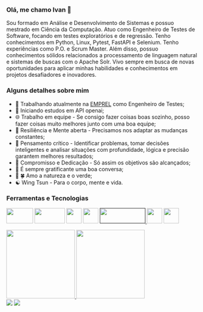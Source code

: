 ### Olá, me chamo Ivan 👋

Sou formado em Análise e Desenvolvimento de Sistemas e possuo mestrado em Ciência da Computação. Atuo como Engenheiro de Testes de Software, focando em testes exploratórios e de regressão. Tenho conhecimentos em Python, Linux, Pytest, FastAPI e Selenium. Tenho experiências como P.O. e Scrum Master. Além disso, possuo conhecimentos sólidos relacionados a processamento de linguagem natural e sistemas de buscas com o Apache Solr. Vivo sempre em busca de novas oportunidades para aplicar minhas habilidades e conhecimentos em projetos desafiadores e inovadores.

### Alguns detalhes sobre mim
- 🔭 Trabalhando atualmente na [EMPREL](https://www.emprel.gov.br/) como Engenheiro de Testes;
- 🌱 Iniciando estudos em API openai;
- 🌐 Trabalho em equipe - Se consigo fazer coisas boas sozinho, posso fazer coisas muito melhores junto com uma boa equipe;
- 💪 Resiliência e Mente aberta - Precisamos nos adaptar as mudanças constantes;
- 🤔 Pensamento crítico - Identificar problemas, tomar decisões inteligentes e analisar situações com profundidade, lógica e precisão garantem melhores resultados;
- 👊 Compromisso e Dedicação - Só assim os objetivos são alcançados; 
- 💬 É sempre gratificante uma boa conversa;
- 🌳 🍀 Amo a natureza e o verde;
- ☯️ Wing Tsun - Para o corpo, mente e vida.

### Ferramentas e Tecnologias

<a href="https://solr.apache.org/"><img src="https://p.kindpng.com/picc/s/19-195439_solr-logo-on-white-apache-solr-hd-png.png" width="70" height="40"/></a> <a href="https://pytest.org"><img src="https://image.pngaaa.com/970/6885970-middle.png" width="80" height="40"/></a> <a href="https://www.selenium.dev/"><img src="https://www.articlestheme.com/wp-content/uploads/2021/05/Selenium_Logo-1470x1536.png" width="40" height="40"/></a> <a href="https://fastapi.tiangolo.com/"><img src="https://seeklogo.com/images/F/fastapi-logo-541BAA112F-seeklogo.com.png" width="40" height="40"/></a> <a href=""><img src="https://www.openhab.org/logos/regex.png" width="120" height="40"/> <a href="https://manjaro.org/"><img  src="https://assets.webiconspng.com/uploads/2017/09/Linux-PNG-Image-83291.png" width="40" height="40"/></a> <a href="https://www.redmine.org"><img src= "https://media.trustradius.com/product-logos/NG/r3/L1BJGTE8HK3O.PNG" width="40" height="40"></a>


<div>
<a href="https://github.com/lw4z">
<img height="180em" src="https://github-readme-stats.vercel.app/api/top-langs/?username=lw4z&layout=compact&langs_count=7&theme=dracula"/>
<img height="180em" src="https://github-readme-stats.vercel.app/api?username=lw4z&show_icons=true&theme=dracula&include_all_commits=true&count_private=true"/>
</div>

<div>
<a href="https://www.linkedin.com/in/ivan-valentim-a2a76a260/" target="_blank"><img src="https://img.shields.io/badge/-LinkedIn-%230077B5?style=for-the-badge&logo=linkedin&logoColor=white" target="_blank"></a> 
<a href = "mailto:ivanvalentimsantos@gmail.com"><img src="https://img.shields.io/badge/Gmail-D14836?style=for-the-badge&logo=gmail&logoColor=white" target="_blank"></a>
</div>
